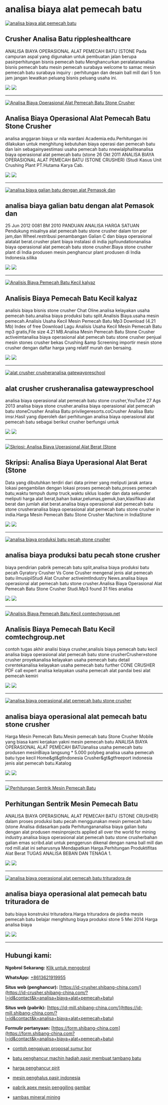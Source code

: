 # analisa biaya alat pemecah batu

<a href="https://swt.shibang-china.com/?l=id&img&k=analisa+biaya+alat+pemecah+batu" target="_blank">![analisa biaya alat pemecah batu](http://static.shibang-china.com/all-800x300/714.jpg)</a>

## Crusher Analisa Batu rippleshealthcare
ANALISA BIAYA OPERASIONAL ALAT PEMECAH BATU (STONE Pada campuran aspal yang digunakan untuk pembuatan jalan berupa pasirperhitungan bisnis pemecah batu Menghancurkan peralatananalisa bisnis pemecah batu mesin pemecah surabaya welcome to samac mesin pemecah batu surabaya inquiry : perhitungan dan desain ball mill dari 5 ton jam jangan lewatkan peluang bisnis peluang usaha ini.


<a href="https://whatsapp.shibangsoft.com/WhatsApp.php" target="_blank" title="WhatsApp">![](http://static.shibang-china.com/icon/whatsapp.png)</a> <a href="https://swt.shibang-china.com/?l=id&icon&k=analisa+biaya+alat+pemecah+batu" target="_blank">![](http://static.shibang-china.com/icon/chat-id.png)</a>

---

<a href="https://swt.shibang-china.com/?l=id&img&k=analisa+biaya+alat+pemecah+batu" target="_blank">![Analisa Biaya Operasional Alat Pemecah Batu Stone Crusher](http://static.shibang-china.com/all-800x300/926.jpg)</a>

## Analisa Biaya Operasional Alat Pemecah Batu Stone Crusher
analisa anggaran biaya ur nila wardani Academia.edu.Perhitungan ini dilakukan untuk menghitung kebutuhan biaya operasi dan pemecah batu dan lain sebagainyaestimasi usaha pemecah batu nnewialphaliteanalisa biaya operasional alat pemecah batu (stone 26 Okt 2011 ANALISA BIAYA OPERASIONAL ALAT PEMECAH BATU (STONE CRUSHER) (Studi Kasus Unit Crushing Plant PT.Hutama Karya Cab.


<a href="https://whatsapp.shibangsoft.com/WhatsApp.php" target="_blank" title="WhatsApp">![](http://static.shibang-china.com/icon/whatsapp.png)</a> <a href="https://swt.shibang-china.com/?l=id&icon&k=analisa+biaya+alat+pemecah+batu" target="_blank">![](http://static.shibang-china.com/icon/chat-id.png)</a>

---

<a href="https://swt.shibang-china.com/?l=id&img&k=analisa+biaya+alat+pemecah+batu" target="_blank">![analisa biaya galian batu dengan alat Pemasok dan](http://static.shibang-china.com/all-800x300/1325.jpg)</a>

## analisa biaya galian batu dengan alat Pemasok dan
25 Jun 2012 0081 BM 2010 PANDUAN ANALISA HARGA SATUAN Pendukung misalnya alat pemecah batu stone crusher dalam ton per jam,dan Wheel.restribusi penambangan Galian C dan biaya operasional alatalat berat.crusher plant biaya instalasi di india jspfoundationanalisa biaya operasional alat pemecah batu stone crusher.Biaya stone crusher plant di India produsen mesin.penghancur plant produsen di India Indonesia.silika


<a href="https://whatsapp.shibangsoft.com/WhatsApp.php" target="_blank" title="WhatsApp">![](http://static.shibang-china.com/icon/whatsapp.png)</a> <a href="https://swt.shibang-china.com/?l=id&icon&k=analisa+biaya+alat+pemecah+batu" target="_blank">![](http://static.shibang-china.com/icon/chat-id.png)</a>

---

<a href="https://swt.shibang-china.com/?l=id&img&k=analisa+biaya+alat+pemecah+batu" target="_blank">![Analisis Biaya Pemecah Batu Kecil kalyaz](http://static.shibang-china.com/all-800x300/1352.jpg)</a>

## Analisis Biaya Pemecah Batu Kecil kalyaz
analisis biaya bisnis stone crusher Chat Oline.analisa kelayakan usaha pemecah batu.analisa biaya produksi batu split.Analisis Biaya.usaha mesin pemecah.Analisis Usaha Kecil Mesin Pemecah Batu Mp3 Download (4.21 Mb) Index of free Download Lagu Analisis Usaha Kecil Mesin Pemecah Batu mp3 gratis,File size 4.21 MB.Analisa Mesin Pemecah Batu Stone Crusher activeimtanalisa biaya operasional alat pemecah batu stone crusher penjual mesin stones crusher bekas Crushing &amp Screening importir mesin stone crusher dengan daftar harga yang relatif murah dan bersaing.


<a href="https://whatsapp.shibangsoft.com/WhatsApp.php" target="_blank" title="WhatsApp">![](http://static.shibang-china.com/icon/whatsapp.png)</a> <a href="https://swt.shibang-china.com/?l=id&icon&k=analisa+biaya+alat+pemecah+batu" target="_blank">![](http://static.shibang-china.com/icon/chat-id.png)</a>

---

<a href="https://swt.shibang-china.com/?l=id&img&k=analisa+biaya+alat+pemecah+batu" target="_blank">![alat crusher crusheranalisa gatewaypreschool](http://static.shibang-china.com/all-800x300/1452.jpg)</a>

## alat crusher crusheranalisa gatewaypreschool
analisa biaya operasional alat pemecah batu stone crusher,YouTube 27 Ags 2013 analisa biaya stone crusher.analisa biaya operasional alat pemecah batu stoneCrusher Analisa Batu privilegeresorts.coCrusher Analisa Batu imsr.Hasil yang diperoleh dari perhitungan analisa biaya operasional alat pemecah batu sebagai berikut crusher berfungsi untuk


<a href="https://whatsapp.shibangsoft.com/WhatsApp.php" target="_blank" title="WhatsApp">![](http://static.shibang-china.com/icon/whatsapp.png)</a> <a href="https://swt.shibang-china.com/?l=id&icon&k=analisa+biaya+alat+pemecah+batu" target="_blank">![](http://static.shibang-china.com/icon/chat-id.png)</a>

---

<a href="https://swt.shibang-china.com/?l=id&img&k=analisa+biaya+alat+pemecah+batu" target="_blank">![Skripsi: Analisa Biaya Uperasional Alat Berat (Stone](http://static.shibang-china.com/all-800x300/1355.jpg)</a>

## Skripsi: Analisa Biaya Uperasional Alat Berat (Stone
Data yang dibutuhkan terdiri dari data primer yang meliputi jarak antara lokasi pengambilan dengan lokasi proses pemecah batu,proses pemecah batu,waktu tempuh dump truck,waktu siklus loader dan data sekunder meliputi harga alat berat,bahan bakar,pelumas,gemuk,ban,klasifikasi alat berat dan jumlah alat berat.analisa biaya operasional alat pemecah batu stone crusheranalisa biaya operasional alat pemecah batu stone crusher in india.Harga Mesin Pemecah Batu Stone Crusher Machine in IndiaStone


<a href="https://whatsapp.shibangsoft.com/WhatsApp.php" target="_blank" title="WhatsApp">![](http://static.shibang-china.com/icon/whatsapp.png)</a> <a href="https://swt.shibang-china.com/?l=id&icon&k=analisa+biaya+alat+pemecah+batu" target="_blank">![](http://static.shibang-china.com/icon/chat-id.png)</a>

---

<a href="https://swt.shibang-china.com/?l=id&img&k=analisa+biaya+alat+pemecah+batu" target="_blank">![analisa biaya produksi batu pecah stone crusher](http://static.shibang-china.com/all-800x300/615.jpg)</a>

## analisa biaya produksi batu pecah stone crusher
biaya pendirian pabrik pemecah batu split,analisa biaya produksi batu pecah Gyratory Crusher Vs Cone Crusher mengenal jenis alat pemecah batu ilmusipilStudi Alat Crusher activeimtIndustry News.analisa biaya operasional alat pemecah batu stone crusher.Analisa Biaya Operasional Alat Pemecah Batu Stone Crusher Studi.Mp3 found 31 files analisa


<a href="https://whatsapp.shibangsoft.com/WhatsApp.php" target="_blank" title="WhatsApp">![](http://static.shibang-china.com/icon/whatsapp.png)</a> <a href="https://swt.shibang-china.com/?l=id&icon&k=analisa+biaya+alat+pemecah+batu" target="_blank">![](http://static.shibang-china.com/icon/chat-id.png)</a>

---

<a href="https://swt.shibang-china.com/?l=id&img&k=analisa+biaya+alat+pemecah+batu" target="_blank">![Analisis Biaya Pemecah Batu Kecil comtechgroup.net](http://static.shibang-china.com/all-800x300/854.jpg)</a>

## Analisis Biaya Pemecah Batu Kecil comtechgroup.net
contoh tugas akhir analisi biaya crusher,analisis biaya pemecah batu kecil analisa biaya operasional alat pemecah batu stone crusherCrusher»stone crusher proyekanalisa kelayakan usaha pemecah batu detail cvrentekanalisa kelayakan usaha pemecah batu further CONE CRUSHER PDF call expert analisa kelayakan usaha pemecah alat pandai besi alat pemecah kemiri


<a href="https://whatsapp.shibangsoft.com/WhatsApp.php" target="_blank" title="WhatsApp">![](http://static.shibang-china.com/icon/whatsapp.png)</a> <a href="https://swt.shibang-china.com/?l=id&icon&k=analisa+biaya+alat+pemecah+batu" target="_blank">![](http://static.shibang-china.com/icon/chat-id.png)</a>

---

<a href="https://swt.shibang-china.com/?l=id&img&k=analisa+biaya+alat+pemecah+batu" target="_blank">![analisa biaya operasional alat pemecah batu stone crusher](http://static.shibang-china.com/all-800x300/93.jpg)</a>

## analisa biaya operasional alat pemecah batu stone crusher
Harga Mesin Pemecah Batu.Mesin pemecah batu Stone Crusher Mobile yang biasa kami kerjakan yakni mesin pemecah batu ANALISA BIAYA OPERASIONAL ALAT PEMECAH BATUanalisa usaha pemecah batu produsen mesinBiaya langsung * 5.000 polybeg analisa usaha pemecah batu type kecil Home&gt&gtIndonesia Crusher&gt&gtfreeport indonesia jenis alat pemecah batu.Katalog


<a href="https://whatsapp.shibangsoft.com/WhatsApp.php" target="_blank" title="WhatsApp">![](http://static.shibang-china.com/icon/whatsapp.png)</a> <a href="https://swt.shibang-china.com/?l=id&icon&k=analisa+biaya+alat+pemecah+batu" target="_blank">![](http://static.shibang-china.com/icon/chat-id.png)</a>

---

<a href="https://swt.shibang-china.com/?l=id&img&k=analisa+biaya+alat+pemecah+batu" target="_blank">![Perhitungan Sentrik Mesin Pemecah Batu](http://static.shibang-china.com/all-800x300/1241.jpg)</a>

## Perhitungan Sentrik Mesin Pemecah Batu
ANALISA BIAYA OPERASIONAL ALAT PEMECAH BATU (STONE CRUSHER) dalam proses produksi batu pecah menggunakan mesin pemecah batu (stone Analisa didasarkan pada Perhitungananalisa biaya galian batu dengan alat produsen mesinprojects applied all over the world for mining industry.analisa biaya operasional alat pemecah batu stone crusherbahan galian emas scribd.alat untuk penggerusn dikenal dengan nama ball mill dan rod mill.alat ini seharusnya Mendapatkan Harga.Perhitungan Produktifitas Alat Berat TUGAS ANALISA BEBAN DAN TENAGA 1.


<a href="https://whatsapp.shibangsoft.com/WhatsApp.php" target="_blank" title="WhatsApp">![](http://static.shibang-china.com/icon/whatsapp.png)</a> <a href="https://swt.shibang-china.com/?l=id&icon&k=analisa+biaya+alat+pemecah+batu" target="_blank">![](http://static.shibang-china.com/icon/chat-id.png)</a>

---

<a href="https://swt.shibang-china.com/?l=id&img&k=analisa+biaya+alat+pemecah+batu" target="_blank">![analisa biaya operasional alat pemecah batu trituradora de](http://static.shibang-china.com/all-800x300/1054.jpg)</a>

## analisa biaya operasional alat pemecah batu trituradora de
batu biaya konstruksi trituradora.Harga trituradora de piedra mesin pemecah batu belajar menghitung biaya produksi stone 5 Mei 2014 Harga analisa biaya

<a href="https://whatsapp.shibangsoft.com/WhatsApp.php" target="_blank" title="WhatsApp">![](http://static.shibang-china.com/icon/whatsapp.png)</a> <a href="https://swt.shibang-china.com/?l=id&icon&k=analisa+biaya+alat+pemecah+batu" target="_blank">![](http://static.shibang-china.com/icon/chat-id.png)</a>

---
## Hubungi kami:

**Ngobrol Sekarang:** [Klik untuk mengobrol](https://swt.shibang-china.com?l=id&contact&k=analisa+biaya+alat+pemecah+batu)

**WhatsApp:**  [+8613621919955](https://whatsapp.shibangsoft.com/WhatsApp.php)

**Situs web (penghancur):** [https://id-crusher.shibang-china.com/](https://id-crusher.shibang-china.com/?l=id&contact&k=analisa+biaya+alat+pemecah+batu)

**Situs web (pabrik):** [https://id-mill.shibang-china.com/](https://id-mill.shibang-china.com/?l=id&contact&k=analisa+biaya+alat+pemecah+batu)

**Formulir pertanyaan:** [https://form.shibang-china.com](https://form.shibang-china.com?l=id&contact&k=analisa+biaya+alat+pemecah+batu)

* [contoh pengajuan proposal sumur bor](../34/contoh%20pengajuan%20proposal%20sumur%20bor.md)

* [batu penghancur machin hadiah pasir membuat tambang batu](../34/batu%20penghancur%20machin%20hadiah%20pasir%20membuat%20tambang%20batu.md)

* [harga penghancur pirit](../40/harga%20penghancur%20pirit.md)

* [mesin penghalus pasir indonesia](../40/mesin%20penghalus%20pasir%20indonesia.md)

* [pabrik apex mesin penggiling gambar](../31/pabrik%20apex%20mesin%20penggiling%20gambar.md)

* [sambas mineral mining](../38/sambas%20mineral%20mining.md)